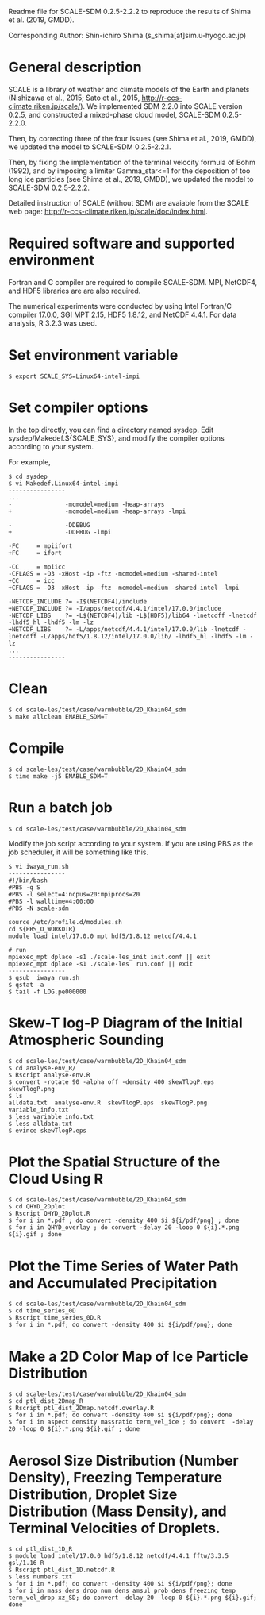 Readme file for SCALE-SDM 0.2.5-2.2.2 to reproduce the results of Shima et al. (2019, GMDD).

Corresponding Author: Shin-ichiro Shima (s_shima[at]sim.u-hyogo.ac.jp)

[//]:#(#################################################################################)
# General description
SCALE is a library of weather and climate models of the Earth and planets (Nishizawa et al., 2015; Sato et al.,
2015, http://r-ccs-climate.riken.jp/scale/). We implemented SDM 2.2.0 into SCALE version 0.2.5, 
and constructed a mixed-phase cloud model, SCALE-SDM 0.2.5-2.2.0. 

Then, by correcting three of the four issues (see Shima et al., 2019, GMDD), we updated the model to SCALE-SDM 0.2.5-2.2.1.

Then, by fixing the implementation of the terminal velocity formula of Bohm (1992), and by imposing a limiter Gamma_star<=1 for the deposition of too long ice particles (see Shima et al., 2019, GMDD), we updated the model to SCALE-SDM 0.2.5-2.2.2.

Detailed instruction of SCALE (without SDM) are avaiable from the SCALE web page: http://r-ccs-climate.riken.jp/scale/doc/index.html.

[//]:#(#################################################################################)
# Required software and supported environment
Fortran and C compiler are required to compile SCALE-SDM. 
MPI, NetCDF4, and HDF5 libraries are are also required.

The numerical experiments were conducted by using Intel Fortran/C compiler 17.0.0, SGI MPT 2.15, HDF5 1.8.12, and NetCDF 4.4.1.
For data analysis, R 3.2.3 was used. 

[//]:#(#################################################################################)
# Set environment variable
```
$ export SCALE_SYS=Linux64-intel-impi
```

[//]:#(#################################################################################)
# Set compiler options
In the top directly, you can find a directory named sysdep.
Edit sysdep/Makedef.${SCALE_SYS}, and modify the compiler options according to your system.

For example, 
```
$ cd sysdep
$ vi Makedef.Linux64-intel-impi
----------------
...
-               -mcmodel=medium -heap-arrays
+               -mcmodel=medium -heap-arrays -lmpi

-               -DDEBUG
+               -DDEBUG -lmpi

-FC     = mpiifort
+FC     = ifort

-CC     = mpiicc
-CFLAGS = -O3 -xHost -ip -ftz -mcmodel=medium -shared-intel
+CC     = icc
+CFLAGS = -O3 -xHost -ip -ftz -mcmodel=medium -shared-intel -lmpi

-NETCDF_INCLUDE ?= -I$(NETCDF4)/include
+NETCDF_INCLUDE ?= -I/apps/netcdf/4.4.1/intel/17.0.0/include
-NETCDF_LIBS    ?= -L$(NETCDF4)/lib -L$(HDF5)/lib64 -lnetcdff -lnetcdf -lhdf5_hl -lhdf5 -lm -lz
+NETCDF_LIBS    ?= -L/apps/netcdf/4.4.1/intel/17.0.0/lib -lnetcdf -lnetcdff -L/apps/hdf5/1.8.12/intel/17.0.0/lib/ -lhdf5_hl -lhdf5 -lm -lz
...
----------------
```

[//]:#(#################################################################################)
# Clean
```
$ cd scale-les/test/case/warmbubble/2D_Khain04_sdm
$ make allclean ENABLE_SDM=T
```

[//]:#(#################################################################################)
# Compile
```
$ cd scale-les/test/case/warmbubble/2D_Khain04_sdm
$ time make -j5 ENABLE_SDM=T
```

[//]:#(#################################################################################)
# Run a batch job
```
$ cd scale-les/test/case/warmbubble/2D_Khain04_sdm
```

Modify the job script according to your system. 
If you are using PBS as the job scheduler, it will be something like this.
```
$ vi iwaya_run.sh
----------------
#!/bin/bash
#PBS -q S
#PBS -l select=4:ncpus=20:mpiprocs=20
#PBS -l walltime=4:00:00
#PBS -N scale-sdm

source /etc/profile.d/modules.sh
cd ${PBS_O_WORKDIR}
module load intel/17.0.0 mpt hdf5/1.8.12 netcdf/4.4.1

# run
mpiexec_mpt dplace -s1 ./scale-les_init init.conf || exit
mpiexec_mpt dplace -s1 ./scale-les  run.conf || exit
----------------
$ qsub  iwaya_run.sh
$ qstat -a
$ tail -f LOG.pe000000
```

[//]:#(#################################################################################)
# Skew-T log-P Diagram of the Initial Atmospheric Sounding
```
$ cd scale-les/test/case/warmbubble/2D_Khain04_sdm
$ cd analyse-env_R/
$ Rscript analyse-env.R
$ convert -rotate 90 -alpha off -density 400 skewTlogP.eps skewTlogP.png
$ ls
alldata.txt  analyse-env.R  skewTlogP.eps  skewTlogP.png  variable_info.txt
$ less variable_info.txt
$ less alldata.txt
$ evince skewTlogP.eps
```

[//]:#(#################################################################################)
# Plot the Spatial Structure of the Cloud Using R
```
$ cd scale-les/test/case/warmbubble/2D_Khain04_sdm
$ cd QHYD_2Dplot
$ Rscript QHYD_2Dplot.R
$ for i in *.pdf ; do convert -density 400 $i ${i/pdf/png} ; done
$ for i in QHYD_overlay ; do convert -delay 20 -loop 0 ${i}.*.png ${i}.gif ; done
```

[//]:#(#################################################################################)
# Plot the Time Series of Water Path and Accumulated Precipitation
```
$ cd scale-les/test/case/warmbubble/2D_Khain04_sdm
$ cd time_series_0D
$ Rscript time_series_0D.R
$ for i in *.pdf; do convert -density 400 $i ${i/pdf/png}; done
```

[//]:#(#################################################################################)
# Make a 2D Color Map of Ice Particle Distribution
```
$ cd scale-les/test/case/warmbubble/2D_Khain04_sdm
$ cd ptl_dist_2Dmap_R
$ Rscript ptl_dist_2Dmap.netcdf.overlay.R
$ for i in *.pdf; do convert -density 400 $i ${i/pdf/png}; done
$ for i in aspect density massratio term_vel_ice ; do convert  -delay 20 -loop 0 ${i}.*.png ${i}.gif ; done
```

[//]:#(#################################################################################)
# Aerosol Size Distribution (Number Density), Freezing Temperature Distribution, Droplet Size Distribution (Mass Density), and Terminal Velocities of Droplets.
```
$ cd ptl_dist_1D_R
$ module load intel/17.0.0 hdf5/1.8.12 netcdf/4.4.1 fftw/3.3.5 gsl/1.16 R
$ Rscript ptl_dist_1D.netcdf.R
$ less numbers.txt
$ for i in *.pdf; do convert -density 400 $i ${i/pdf/png}; done
$ for i in mass_dens_drop num_dens_amsul prob_dens_freezing_temp term_vel_drop xz_SD; do convert -delay 20 -loop 0 ${i}.*.png ${i}.gif; done
```
